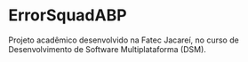 # ErrorSquadABP
Projeto acadêmico desenvolvido na Fatec Jacareí, no curso de Desenvolvimento de Software Multiplataforma (DSM).
